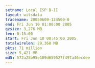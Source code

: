 ```yaml
---
setname: Local ISP B-II
layout: witsdata
tracename: 20050609-124500-0
end: Fri Jun 10 01:00:00 2005
gzsize: 3,276 MB
len: 0:15:00
start: Fri Jun 10 00:45:00 2005
totalwirelen: 29,368 MB
pkts: 71 million
size: 5,421 MB
md5: 572a25b95e189d659527f497a46ecdee
---
```

